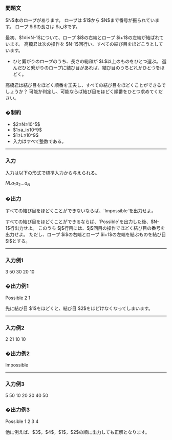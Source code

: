 
<div>

<span>

<span>

<section>

### **問題文**

<p>
$N$本のロープがあります。 ロープは $1$から $N$まで番号が振られています。 ロープ $i$の長さは $a_i$です。
</p>

<p>
最初、$1≤i≤N-1$について、ロープ $i$の右端とロープ $i+1$の左端が結ばれています。 高橋君は次の操作を $N-1$回行い、すべての結び目をほどこうとしています。
</p>

<ul>

<li>
ひと繋がりのロープのうち、長さの総和が $L$以上のものをひとつ選ぶ。 選んだひと繋がりのロープに結び目があれば、結び目のうちどれかひとつをほどく。
</li>

</ul>

<p>
高橋君は結び目をほどく順番を工夫し、すべての結び目をほどくことができるでしょうか？ 可能か判定し、可能ならば結び目をほどく順番をひとつ求めてください。
</p>

</section>

<section>

### **�制約**

<ul>

<li>
$2≤N≤10^5$
</li>

<li>
$1≤a_i≤10^9$
</li>

<li>
$1≤L≤10^9$
</li>

<li>
入力はすべて整数である。
</li>

</ul>

</section>

---

<div>

<section>

### **入力**

<p>
入力は以下の形式で標準入力から与えられる。
</p>

<div>

$N$$L$$a_1$$a_2$$...$$a_N$
</div>

</section>

<section>

### **�出力**

<p>
すべての結び目をほどくことができないならば、`Impossible`を出力せよ。
</p>

<p>
すべての結び目をほどくことができるならば、`Possible`を出力した後、$N-1$行出力せよ。 このうち $j$行目には、$j$回目の操作でほどく結び目の番号を出力せよ。 ただし、ロープ $i$の右端とロープ $i+1$の左端を結ぶものを結び目 $i$とする。
</p>

</section>

</div>

---

<section>

### **入力例1**

<div>

3 50
30 20 10

</div>

</section>

<section>

### **�出力例1**

<div>

Possible
2
1

</div>

<p>
先に結び目 $1$をほどくと、結び目 $2$をほどけなくなってしまいます。
</p>

</section>

---

<section>

### **入力例2**

<div>

2 21
10 10

</div>

</section>

<section>

### **�出力例2**

<div>

Impossible

</div>

</section>

---

<section>

### **入力例3**

<div>

5 50
10 20 30 40 50

</div>

</section>

<section>

### **�出力例3**

<div>

Possible
1
2
3
4

</div>

<p>
他に例えば、$3$，$4$，$1$，$2$の順に出力しても正解となります。
</p>

</section>

</span>

</span>

</div>

